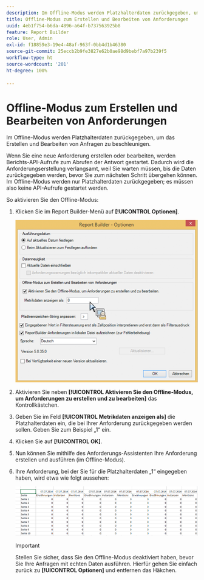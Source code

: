 ```yaml
---
description: Im Offline-Modus werden Platzhalterdaten zurückgegeben, um das Erstellen und Bearbeiten von Anfragen zu beschleunigen.
title: Offline-Modus zum Erstellen und Bearbeiten von Anforderungen
uuid: 4eb1f754-b6da-4896-a64f-b737563925b8
feature: Report Builder
role: User, Admin
exl-id: f18859e3-19e4-48af-963f-0bb4d1b46380
source-git-commit: 25eccb2b9fe3827e62b0ae98d9bebf7a97b239f5
workflow-type: ht
source-wordcount: '201'
ht-degree: 100%

---
```


# Offline-Modus zum Erstellen und Bearbeiten von Anforderungen

Im Offline-Modus werden Platzhalterdaten zurückgegeben, um das Erstellen und Bearbeiten von Anfragen zu beschleunigen.

Wenn Sie eine neue Anforderung erstellen oder bearbeiten, werden Berichts-API-Aufrufe zum Abrufen der Antwort gestartet. Dadurch wird die Anforderungserstellung verlangsamt, weil Sie warten müssen, bis die Daten zurückgegeben werden, bevor Sie zum nächsten Schritt übergehen können. Im Offline-Modus werden nur Platzhalterdaten zurückgegeben; es müssen also keine API-Aufrufe gestartet werden.

So aktivieren Sie den Offline-Modus:

1. Klicken Sie im Report Builder-Menü auf **[!UICONTROL Optionen]**.

   ![Offline-Modus](assets/offline_mode.png)

1. Aktivieren Sie neben **[!UICONTROL Aktivieren Sie den Offline-Modus, um Anforderungen zu erstellen und zu bearbeiten]** das Kontrollkästchen.
1. Geben Sie im Feld **[!UICONTROL Metrikdaten anzeigen als]** die Platzhalterdaten ein, die bei Ihrer Anforderung zurückgegeben werden sollen. Geben Sie zum Beispiel „1“ ein.
1. Klicken Sie auf **[!UICONTROL OK]**.
1. Nun können Sie mithilfe des Anforderungs-Assistenten Ihre Anforderung erstellen und ausführen (im Offline-Modus).
1. Ihre Anforderung, bei der Sie für die Platzhalterdaten „1“ eingegeben haben, wird etwa wie folgt aussehen:

   ![Beispiel für den Offline-Modus](assets/offline_mode_example.png)

   >[!IMPORTANT]
   >
   >Stellen Sie sicher, dass Sie den Offline-Modus deaktiviert haben, bevor Sie Ihre Anfragen mit echten Daten ausführen. Hierfür gehen Sie einfach zurück zu **[!UICONTROL Optionen]** und entfernen das Häkchen.
